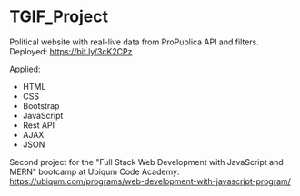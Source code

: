 # TGIF_Project

Political website with real-live data from ProPublica API and filters.  
Deployed: https://bit.ly/3cK2CPz

Applied:
- HTML
- CSS
- Bootstrap
- JavaScript
- Rest API
- AJAX
- JSON

Second project for the "Full Stack Web Development with JavaScript and MERN" bootcamp at Ubiqum Code Academy:
https://ubiqum.com/programs/web-development-with-javascript-program/
